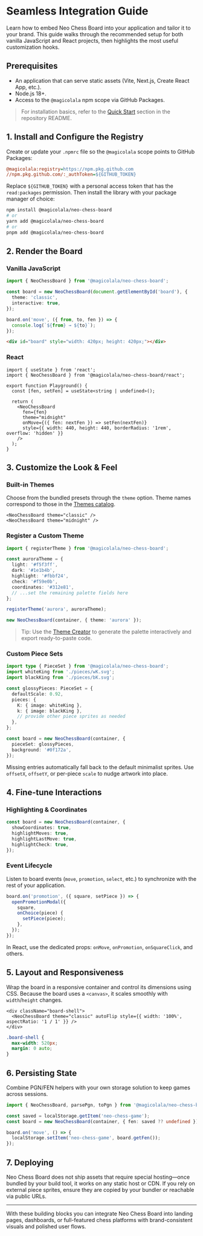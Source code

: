 # Seamless Integration Guide

Learn how to embed Neo Chess Board into your application and tailor it to your brand. This guide walks through the recommended setup for both vanilla JavaScript and React projects, then highlights the most useful customization hooks.

## Prerequisites

- An application that can serve static assets (Vite, Next.js, Create React App, etc.).
- Node.js 18+.
- Access to the `@magicolala` npm scope via GitHub Packages.

> For installation basics, refer to the [Quick Start](https://github.com/magicolala/Neo-Chess-Board-Ts-Library#-quick-start) section in the repository README.

## 1. Install and Configure the Registry

Create or update your `.npmrc` file so the `@magicolala` scope points to GitHub Packages:

```ini
@magicolala:registry=https://npm.pkg.github.com
//npm.pkg.github.com/:_authToken=${GITHUB_TOKEN}
```

Replace `${GITHUB_TOKEN}` with a personal access token that has the `read:packages` permission. Then install the library with your package manager of choice:

```bash
npm install @magicolala/neo-chess-board
# or
yarn add @magicolala/neo-chess-board
# or
pnpm add @magicolala/neo-chess-board
```

## 2. Render the Board

### Vanilla JavaScript

```ts
import { NeoChessBoard } from '@magicolala/neo-chess-board';

const board = new NeoChessBoard(document.getElementById('board'), {
  theme: 'classic',
  interactive: true,
});

board.on('move', ({ from, to, fen }) => {
  console.log(`${from} → ${to}`);
});
```

```html
<div id="board" style="width: 420px; height: 420px;"></div>
```

### React

```tsx
import { useState } from 'react';
import { NeoChessBoard } from '@magicolala/neo-chess-board/react';

export function Playground() {
  const [fen, setFen] = useState<string | undefined>();

  return (
    <NeoChessBoard
      fen={fen}
      theme="midnight"
      onMove={({ fen: nextFen }) => setFen(nextFen)}
      style={{ width: 440, height: 440, borderRadius: '1rem', overflow: 'hidden' }}
    />
  );
}
```

## 3. Customize the Look & Feel

### Built-in Themes

Choose from the bundled presets through the `theme` option. Theme names correspond to those in the [Themes catalog](themes.md).

```tsx
<NeoChessBoard theme="classic" />
<NeoChessBoard theme="midnight" />
```

### Register a Custom Theme

```ts
import { registerTheme } from '@magicolala/neo-chess-board';

const auroraTheme = {
  light: '#f5f3ff',
  dark: '#1e1b4b',
  highlight: '#fbbf24',
  check: '#f59e0b',
  coordinates: '#312e81',
  // ...set the remaining palette fields here
};

registerTheme('aurora', auroraTheme);

new NeoChessBoard(container, { theme: 'aurora' });
```

> Tip: Use the [Theme Creator](https://magicolala.github.io/Neo-Chess-Board-Ts-Library/demo/theme-creator.html) to generate the palette interactively and export ready-to-paste code.

### Custom Piece Sets

```ts
import type { PieceSet } from '@magicolala/neo-chess-board';
import whiteKing from './pieces/wK.svg';
import blackKing from './pieces/bK.svg';

const glossyPieces: PieceSet = {
  defaultScale: 0.92,
  pieces: {
    K: { image: whiteKing },
    k: { image: blackKing },
    // provide other piece sprites as needed
  },
};

const board = new NeoChessBoard(container, {
  pieceSet: glossyPieces,
  background: '#0f172a',
});
```

Missing entries automatically fall back to the default minimalist sprites. Use `offsetX`, `offsetY`, or per-piece `scale` to nudge artwork into place.

## 4. Fine-tune Interactions

### Highlighting & Coordinates

```ts
const board = new NeoChessBoard(container, {
  showCoordinates: true,
  highlightMoves: true,
  highlightLastMove: true,
  highlightCheck: true,
});
```

### Event Lifecycle

Listen to board events (`move`, `promotion`, `select`, etc.) to synchronize with the rest of your application.

```ts
board.on('promotion', ({ square, setPiece }) => {
  openPromotionModal({
    square,
    onChoice(piece) {
      setPiece(piece);
    },
  });
});
```

In React, use the dedicated props: `onMove`, `onPromotion`, `onSquareClick`, and others.

## 5. Layout and Responsiveness

Wrap the board in a responsive container and control its dimensions using CSS. Because the board uses a `<canvas>`, it scales smoothly with `width`/`height` changes.

```tsx
<div className="board-shell">
  <NeoChessBoard theme="classic" autoFlip style={{ width: '100%', aspectRatio: '1 / 1' }} />
</div>
```

```css
.board-shell {
  max-width: 520px;
  margin: 0 auto;
}
```

## 6. Persisting State

Combine PGN/FEN helpers with your own storage solution to keep games across sessions.

```ts
import { NeoChessBoard, parsePgn, toPgn } from '@magicolala/neo-chess-board';

const saved = localStorage.getItem('neo-chess-game');
const board = new NeoChessBoard(container, { fen: saved ?? undefined });

board.on('move', () => {
  localStorage.setItem('neo-chess-game', board.getFen());
});
```

## 7. Deploying

Neo Chess Board does not ship assets that require special hosting—once bundled by your build tool, it works on any static host or CDN. If you rely on external piece sprites, ensure they are copied by your bundler or reachable via public URLs.

---

With these building blocks you can integrate Neo Chess Board into landing pages, dashboards, or full-featured chess platforms with brand-consistent visuals and polished user flows.
